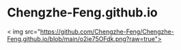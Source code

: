 # Chengzhe-Feng.github.io
< img src="https://github.com/Chengzhe-Feng/Chengzhe-Feng.github.io/blob/main/o2ie75OFdk.png?raw=true">
